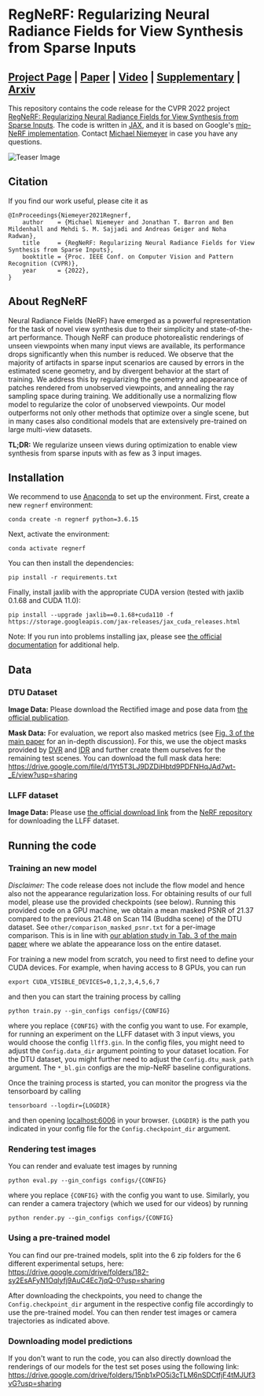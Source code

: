 # RegNeRF: Regularizing Neural Radiance Fields for View Synthesis from Sparse Inputs

## [Project Page](https://m-niemeyer.github.io/regnerf/) | [Paper](https://drive.google.com/file/d/1S_NnmhypZjyMfwqcHg-YbWSSYNWdqqlo/view?usp=sharing) | [Video](https://youtu.be/QyyyvA4-Kwc) | [Supplementary](https://drive.google.com/file/d/15ip8Fvfxp6rNRfBnbJEnFCjIJeFMH4CE/view?usp=sharing) | [Arxiv](https://arxiv.org/abs/2112.00724)

This repository contains the code release for the CVPR 2022 project [RegNeRF: Regularizing Neural Radiance Fields for View Synthesis from Sparse Inputs](https://m-niemeyer.github.io/regnerf/). The code is written in [JAX](https://github.com/jax-ml/jax), and it is based on Google's [mip-NeRF implementation](https://github.com/google/mipnerf). Contact [Michael Niemeyer](https://m-niemeyer.github.io/) in case you have any questions. 

![Teaser Image](teaser.jpg)

## Citation

If you find our work useful, please cite it as
```
@InProceedings{Niemeyer2021Regnerf,
    author    = {Michael Niemeyer and Jonathan T. Barron and Ben Mildenhall and Mehdi S. M. Sajjadi and Andreas Geiger and Noha Radwan},  
    title     = {RegNeRF: Regularizing Neural Radiance Fields for View Synthesis from Sparse Inputs},
    booktitle = {Proc. IEEE Conf. on Computer Vision and Pattern Recognition (CVPR)},
    year      = {2022},
}
```

## About RegNeRF

Neural Radiance Fields (NeRF) have emerged as a powerful representation for the
task of novel view synthesis due to their simplicity and state-of-the-art
performance. Though NeRF can produce photorealistic renderings of unseen
viewpoints when many input views are available, its performance drops
significantly when this number is reduced. We observe that the majority of
artifacts in sparse input scenarios are caused by errors in the estimated scene
geometry, and by divergent behavior at the start of training. We address this by
regularizing the geometry and appearance of patches rendered from unobserved
viewpoints, and annealing the ray sampling space during training. We
additionally use a normalizing flow model to regularize the color of unobserved
viewpoints. Our model outperforms not only other methods that optimize over a
single scene, but in many cases also conditional models that are extensively
pre-trained on large multi-view datasets.

**TL;DR:** We regularize unseen views during optimization to enable view synthesis from sparse inputs with as few as 3 input images.

## Installation

We recommend to use [Anaconda](https://www.anaconda.com/products/individual) to set up the environment. First, create a new `regnerf` environment: 

```conda create -n regnerf python=3.6.15```

Next, activate the environment:

```conda activate regnerf```

You can then install the dependencies:

```pip install -r requirements.txt```

Finally, install jaxlib with the appropriate CUDA version (tested with jaxlib 0.1.68 and CUDA 11.0):

```pip install --upgrade jaxlib==0.1.68+cuda110 -f https://storage.googleapis.com/jax-releases/jax_cuda_releases.html```

Note: If you run into problems installing jax, please see [the official documentation](https://github.com/jax-ml/jax#pip-installation-gpu-cuda) for additional help.

## Data

### DTU Dataset

**Image Data:** Please download the Rectified image and pose data from [the official publication](https://roboimagedata.compute.dtu.dk/?page_id=36).

**Mask Data:** For evaluation, we report also masked metrics (see [Fig. 3 of the main paper](https://drive.google.com/file/d/1S_NnmhypZjyMfwqcHg-YbWSSYNWdqqlo/view) for an in-depth discussion). For this, we use the object masks provided by [DVR](https://github.com/autonomousvision/differentiable_volumetric_rendering) and [IDR](https://github.com/lioryariv/idr) and further create them ourselves for the remaining test scenes. You can download the full mask data here: https://drive.google.com/file/d/1Yt5T3LJ9DZDiHbtd9PDFNHqJAd7wt-_E/view?usp=sharing

### LLFF dataset

**Image Data:** Please use [the official download link](https://drive.google.com/drive/folders/128yBriW1IG_3NJ5Rp7APSTZsJqdJdfc1) from the [NeRF repository](https://github.com/bmild/nerf) for downloading the LLFF dataset.


## Running the code

### Training an new model

*Disclaimer:* The code release does not include the flow model and hence also not the appearance regularization loss. For obtaining results of our full model, please use the provided checkpoints (see below). Running this provided code on a GPU machine, we obtain a mean masked PSNR of 21.37 compared to the previous 21.48 on Scan 114 (Buddha scene) of the DTU dataset. See `other/comparison_masked_psnr.txt` for a per-image comparison. This is in line with [our ablation study in Tab. 3 of the main paper](https://drive.google.com/file/d/1S_NnmhypZjyMfwqcHg-YbWSSYNWdqqlo/view) where we ablate the appearance loss on the entire dataset.

For training a new model from scratch, you need to first need to define your CUDA devices. For example, when having access to 8 GPUs, you can run

```export CUDA_VISIBLE_DEVICES=0,1,2,3,4,5,6,7```

and then you can start the training process by calling

```python train.py --gin_configs configs/{CONFIG} ```

where you replace `{CONFIG}` with the config you want to use. For example, for running an experiment on the LLFF dataset with 3 input views, you would choose the config `llff3.gin`. In the config files, you might need to adjust the `Config.data_dir` argument pointing to your dataset location. For the DTU dataset, you might further need to adjust the `Config.dtu_mask_path` argument. The `*_bl.gin` configs are the mip-NeRF baseline configurations.

Once the training process is started, you can monitor the progress via the tensorboard by calling
```
tensorboard --logdir={LOGDIR}
```
and then opening [localhost:6006](http://localhost:6006/) in your browser. `{LOGDIR}` is the path you indicated in your config file for the `Config.checkpoint_dir` argument. 

### Rendering test images

You can render and evaluate test images by running

```python eval.py --gin_configs configs/{CONFIG} ```

where you replace `{CONFIG}` with the config you want to use. Similarly, you can render a camera trajectory (which we used for our videos) by running

```python render.py --gin_configs configs/{CONFIG} ```


### Using a pre-trained model

You can find our pre-trained models, split into the 6 zip folders for the 6 different experimental setups, here: https://drive.google.com/drive/folders/182-sy2EsAFyN1Oqlyfj9AuC4Ec7jqQ-0?usp=sharing

After downloading the checkpoints, you need to change the `Config.checkpoint_dir` argument in the respective config file accordingly to use the pre-trained model. You can then render test images or camera trajectories as indicated above.

### Downloading model predictions

If you don't want to run the code, you can also directly download the renderings of our models for the test set poses using the following link: https://drive.google.com/drive/folders/15nb1xPO5i3cTLM6nSDCtfjF4tMJUf3vG?usp=sharing
